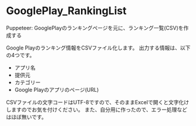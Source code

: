 # GooglePlay_RankingList
Puppeteer: GooglePlayのランキングページを元に、ランキング一覧(CSV)を作成する

Google Playのランキング情報をCSVファイル化します。
出力する情報は、以下の4つです。

- アプリ名
- 提供元
- カテゴリー
- Google Playのアプリのページ(URL)

CSVファイルの文字コードはUTF-8ですので、そのままExcelで開くと文字化けしますのでお気を付けください。
また、自分用に作ったので、エラー処理などはほぼ無いです。
